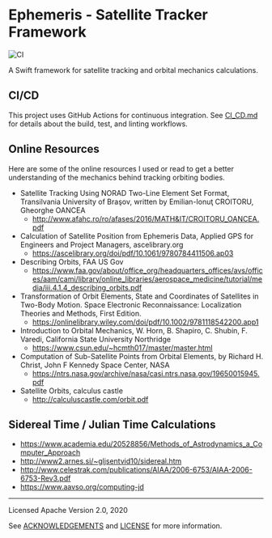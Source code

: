 # Ephemeris - Satellite Tracker Framework

![CI](https://github.com/mvdmakesthings/Ephemeris/workflows/CI/badge.svg)

A Swift framework for satellite tracking and orbital mechanics calculations.

## CI/CD

This project uses GitHub Actions for continuous integration. See [CI_CD.md](./CI_CD.md) for details about the build, test, and linting workflows.

## Online Resources
Here are some of the online resources I used or read to get a better understanding of the mechanics behind tracking orbiting bodies.

- Satellite Tracking Using NORAD Two-Line Element Set Format, Transilvania University of Braşov, written by Emilian-Ionuţ CROITORU, Gheorghe OANCEA
	- http://www.afahc.ro/ro/afases/2016/MATH&IT/CROITORU_OANCEA.pdf
- Calculation of Satellite Position from Ephemeris Data, Applied GPS for Engineers and Project Managers, ascelibrary.org
	- https://ascelibrary.org/doi/pdf/10.1061/9780784411506.ap03
- Describing Orbits, FAA US Gov
	- https://www.faa.gov/about/office_org/headquarters_offices/avs/offices/aam/cami/library/online_libraries/aerospace_medicine/tutorial/media/iii.4.1.4_describing_orbits.pdf
- Transformation of Orbit Elements, State and Coordinates of Satellites in Two-Body Motion. Space Electronic Reconnaissance: Localization Theories and Methods, First Edition.
	- https://onlinelibrary.wiley.com/doi/pdf/10.1002/9781118542200.app1
- Introduction to Orbital Mechanics, W. Horn, B. Shapiro, C. Shubin, F. Varedi, California State University Northridge
	- https://www.csun.edu/~hcmth017/master/master.html
- Computation of Sub-Satellite Points from Orbital Elements, by Richard H. Christ, John F Kennedy Space Center, NASA
	- https://ntrs.nasa.gov/archive/nasa/casi.ntrs.nasa.gov/19650015945.pdf
- Satellite Orbits, calculus castle	
	- http://calculuscastle.com/orbit.pdf

## Sidereal Time / Julian Time Calculations
- https://www.academia.edu/20528856/Methods_of_Astrodynamics_a_Computer_Approach
- http://www2.arnes.si/~gljsentvid10/sidereal.htm
- http://www.celestrak.com/publications/AIAA/2006-6753/AIAA-2006-6753-Rev3.pdf
- https://www.aavso.org/computing-jd

---
Licensed Apache Version 2.0, 2020

See [ACKNOWLEDGEMENTS](./ACKNOWLEDGEMENTS.md) and [LICENSE](./LICENSE.md) for more information.

